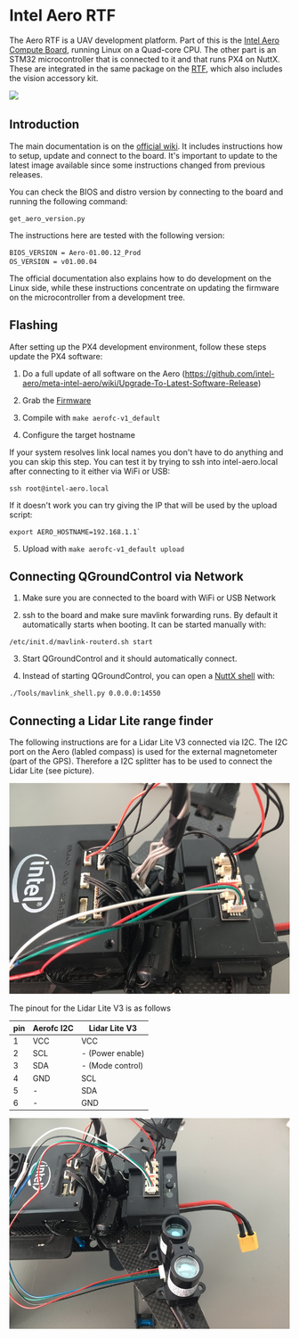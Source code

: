 # Intel Aero RTF

The Aero RTF is a UAV development platform. Part of this is the [Intel Aero
Compute Board](https://software.intel.com/en-us/aero/dev-kit), running Linux on
a Quad-core CPU. The other part is an STM32 microcontroller that is connected
to it and that runs PX4 on NuttX. These are integrated in the same package on
the [RTF](https://software.intel.com/en-us/aero/drone-dev-kit), which also includes
the vision accessory kit.


![](../../images/hardware/hardware-intel-aero-rtf.jpg)

## Introduction

The main documentation is on the [official wiki](https://github.com/intel-aero/meta-intel-aero/wiki). It includes instructions how to setup, update and connect to the board. It's important to update to the latest image available since some instructions changed from previous releases.

You can check the BIOS and distro version by connecting to the board and running the following command:

```
get_aero_version.py
```

The instructions here are tested with the following version:

```
BIOS_VERSION = Aero-01.00.12_Prod
OS_VERSION = v01.00.04
```

The official documentation also explains how to do development on the Linux side, while these instructions concentrate on updating the firmware on the microcontroller from a development tree.

## Flashing

After setting up the PX4 development environment, follow these steps update the PX4 software:

1. Do a full update of all software on the Aero (https://github.com/intel-aero/meta-intel-aero/wiki/Upgrade-To-Latest-Software-Release)

2. Grab the [Firmware](https://github.com/PX4/Firmware)

3. Compile with `make aerofc-v1_default`

4. Configure the target hostname

If your system resolves link local names you don't have to do anything and you can skip this step. You can test it by trying to ssh into intel-aero.local after connecting to it either via WiFi or USB:

```
ssh root@intel-aero.local
```

If it doesn't work you can try giving the IP that will be used by the upload script:

```
export AERO_HOSTNAME=192.168.1.1`
```

5. Upload with  `make aerofc-v1_default upload`


## Connecting QGroundControl via Network

1. Make sure you are connected to the board with WiFi or USB Network

2. ssh to the board and make sure mavlink forwarding runs. By default it automatically starts when booting. It can be started manually with:
```
/etc/init.d/mavlink-routerd.sh start
```

3. Start QGroundControl and it should automatically connect.

4. Instead of starting QGroundControl, you can open a [NuttX shell](advanced-system-console.md#mavlink-shell) with:
```
./Tools/mavlink_shell.py 0.0.0.0:14550
```

## Connecting a Lidar Lite range finder

The following instructions are for a Lidar Lite V3 connected via I2C. The I2C port on the Aero (labled compass) is used for the external magnetometer (part of the GPS). Therefore a I2C splitter has to be used to connect the Lidar Lite (see picture).

![](../../images/hardware/Aero_I2C_splitter.JPG)

The pinout for the Lidar Lite V3 is as follows

| pin | Aerofc I2C | Lidar Lite V3    |
| --- | ---------- | ---------------- |
| 1   | VCC        | VCC              |
| 2   | SCL        | - (Power enable) |
| 3   | SDA        | - (Mode control) |
| 4   | GND        | SCL              |
| 5   | -          | SDA              |
| 6   | -          | GND              |

![](../../images/hardware/Aero_LidarLite.JPG)
